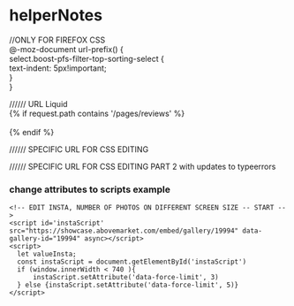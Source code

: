 # helperNotes

//ONLY FOR FIREFOX CSS\
@-moz-document url-prefix() {  
 select.boost-pfs-filter-top-sorting-select {  
   text-indent: 5px!important;  
  }  
}  
  
////// URL Liquid\
{% if request.path contains '/pages/reviews' %}  
    <style>  
      h1 {  
      display: none;  
      }  
    </style>  
{% endif %}  


////// SPECIFIC URL FOR CSS EDITING 
  <script>
    const accordionContent = document.querySelector('.shogun-accordion-wrapper');
    const header1 = document.getElementsByTagName("h1")[1];
    
    function hideFAQ() {
     accordionContent.style.display = "none";
     header1.style.display = "none";
}
    function showFAQ() {
  	accordionContent.style.display = "block";
  	header1.style.display = "block" 
}
   window.onload = () => {
  		myMutationObserver = window.MutationObserver || window.WebKitMutationObserver;
  var watchdog = new myMutationObserver(function (mutations, observer) {
   
    if (document.URL.includes("page=")) {
      hideFAQ();
    } else {
      showFAQ();
    }
  });
  watchdog.observe(document.getElementById("PageContainer"), {
    subtree: true,
    childList: true,
  });
};
  </script>
  
  ////// SPECIFIC URL FOR CSS EDITING PART 2 with updates to typeerrors \
     <script>
    const accordionContent = document.querySelector('.shogun-accordion-wrapper');
    const header1 = document.getElementsByTagName("h1")[1];
    const shogunParagraph = document.querySelector('.shg-row')
    
    function hideFAQ() {
	 shogunParagraph.style.display = "none";
      
      if (  accordionContent == null){
         
      } else {
         accordionContent.style.display = "none";
      }
      
      if (  header1 == null){
            
      } else {
     	 header1.style.display = "none";
      }
 
   
     console.log('hide')
}
    function showFAQ() {
      if (  accordionContent == null){
         
      } else {
         accordionContent.style.display = "block";
      }
      if (  accordionContent == null){
         
      } else {
         header1.style.display = "block";
      }
//  	accordionContent.style.display = "block";
//  	header1.style.display = "block";
    shogunParagraph.style.display = "flex";
      console.log('show')
}
   window.onload = () => {
 	myMutationObserver = window.MutationObserver || window.WebKitMutationObserver;
  	var watchdog = new myMutationObserver(function (mutations, observer) {
   
    if (document.URL.includes("page=")) {
      hideFAQ();
    } else {
      showFAQ();
    }
  });
  watchdog.observe(document.getElementById("PageContainer"), {
    subtree: true,
    childList: true,
  });
};
  </script>
  
  ### change attributes to scripts example
  ```
  <!-- EDIT INSTA, NUMBER OF PHOTOS ON DIFFERENT SCREEN SIZE -- START -->
  <script id='instaScript' src="https://showcase.abovemarket.com/embed/gallery/19994" data-gallery-id="19994" async></script>
  <script>  
    let valueInsta;
    const instaScript = document.getElementById('instaScript')
    if (window.innerWidth < 740 ){
 		instaScript.setAttribute('data-force-limit', 3)
    } else {instaScript.setAttribute('data-force-limit', 5)}
  </script>
  ```
 <!-- EDIT INSTA, NUMBER OF PHOTOS ON DIFFERENT SCREEN SIZE -- END -->  

